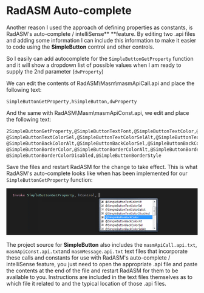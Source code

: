 # RadASM Auto-complete

Another reason I used the approach of defining properties as constants, is RadASM's auto-complete / intelliSense** **feature. By editing two .api files and adding some information I can include this information to make it easier to code using the **SimpleButton** control and other controls.

So I easily can add autocomplete for the `SimpleButtonGetProperty` function and it will show a dropdown list of possible values when I am ready to supply the 2nd parameter \(`dwProperty`\)

We can edit the contents of RadASM\Masm\masmApiCall.api and place the following text:

```
SimpleButtonGetProperty,hSimpleButton,dwProperty
```

And the same with RadASM\Masm\masmApiConst.api, we edit and place the following text:

```
2SimpleButtonGetProperty,@SimpleButtonTextFont,@SimpleButtonTextColor,@SimpleButtonTextColorAlt,
@SimpleButtonTextColorSel,@SimpleButtonTextColorSelAlt,@SimpleButtonTextColorDisabled,@SimpleButtonBackColor,
@SimpleButtonBackColorAlt,@SimpleButtonBackColorSel,@SimpleButtonBackColorSelAlt,@SimpleButtonBackColorDisabled,
@SimpleButtonBorderColor,@SimpleButtonBorderColorAlt,@SimpleButtonBorderColorSel,@SimpleButtonBorderColorSelAlt,
@SimpleButtonBorderColorDisabled,@SimpleButtonBorderStyle
```

Save the files and restart RadASM for the change to take effect. This is what RadASM's auto-complete looks like when has been implemented for our `SimpleButtonGetProperty` function:

![](/assets/SimpleButtonGetProperty.gif)

The project source for **SimpleButton** also includes the `masmApiCall.api.txt`, `masmApiConst.api.txt`and `masmMessage.api.txt` text files that incorporate these calls and constants for use with RadASM's auto-complete / intelliSense feature, you just need to open the appropriate .api file and paste the contents at the end of the file and restart RadASM for them to be available to you. Instructions are included in the text files themselves as to which file it related to and the typical location of those .api files.

